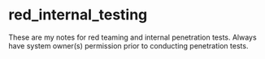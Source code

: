 # red_internal_testing

These are my notes for red teaming and internal penetration tests. Always have system owner(s) permission prior to conducting penetration tests. 
